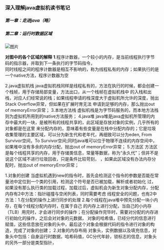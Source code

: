 ### 深入理解java虚拟机读书笔记

##### 第一章：走进java（略）

##### 第二章：运行时数据区域

![图片](https://github.com/havenBoy/notes/raw/master/img/1.png)

**对图中的各个区域的解释**
**1**.程序计数器，一个较小的内存，是当前线程执行字节码的指示器，并取到下一条执行的字节码指令，<br>
      同时线程之间的程序计数器是相互不影响的，称为线程私有的内存；如果执行的是一个native方法，程序计数器为空<br>
	  
2.java虚拟机栈 
   java虚拟机栈同样是线程私有的，方法在执行的时候，都会创建一个栈帧，用于存储局部变量，方法出口，从一个栈帧在虚拟机栈中
的入栈和出栈，对应人们经常说的栈；如果线程申请的栈深度大于虚拟机所允许的深度，抛出Stack Overflow异常，但如果在扩展时育无法
申请到足够的内存，那么抛出out of memoryError异常；
3.本地方法栈
   虚拟机栈是为字节码服务的，而本地方法栈则为虚拟机所用到的native方法服务；
4.java堆
   java堆是java虚拟机所管理的内存中最大的一块，是被所有的线程共享的，此区域是存放对象的实例，几乎所有的对象都是在这里
来分配内存的，意味着有些变量是在栈中分配内存的；它是垃圾收集管理的主要区域，可以分为新生代和老年代，再细致可以分为eden,
From Survivor空间，To Survivor空间;同时java堆可以位于物理不连续的内存空间中，如果堆中没有多余的内存分配，抛出out of memoryError异常；
5.方法区
    方法区是每个线程共享的内存，用于存储类信息，常量等数据，称为“永久代”；但并不是说这个区域不进行垃圾回收，只是条件比较苛刻，
，如果此区域没有办法内存分配时，抛出out of memoryError异常；

1.对象的创建
    当虚拟机遇到new的指令时，首先会检测这个指令的参数是否能在常量池中定位到一个类的引用，检测这个符号是否已被加载，解析或者初始化
过，如果没有那么执行类的加载过程，加载过后，虚拟机会为新生对象分配内存，分配内存有2中方法：指针碰撞与空闲列表，同时需要考虑
线程安全的问题，也有2中方法：1.在分配的操作上进行同步的处理 2.每个线程在java堆中预先分配一块小内存，在每个线程分配内存时，在属于自己
的内存上进行分配，当自己的小内存（TLB）用完时，才会进行同步的操作；在分配操作完毕时，需要对分配的内存进行初始化的操作，之后会对对象的元数据，
对象的哈希值，已经分代的信息进行赋值，这些信息放在对象的头中，最后这个对象会根据代码的指令进行对象的构造，完成了对象的创建；
2.对象的内存布局
    对象头，实例数据以及填充信息，对象头中包括：自身运行时数据，哈希码值，GC分代年龄，锁标志的信息，对象头的另外一部分是类型指针，
    
	  
	  

